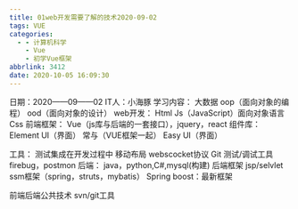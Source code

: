 ```yaml
---
title: 01web开发需要了解的技术2020-09-02
tags: VUE
categories:
  - - 计算机科学
    - Vue
    - 初学Vue框架
abbrlink: 3412
date: 2020-10-05 16:09:30
---
```

 日期：2020——09——02
IT人：小海豚
学习内容：
大数据
oop（面向对象的编程）
ood（面向对象的设计）
web开发：
Html
Js（JavaScript）面向对象语言
Css
前端框架：
Vue（js库与后端的一套接口），jquery，react
组件库：
Element UI（界面） 常与（VUE框架一起）
Easy UI（界面）
 
工具：
测试集成在开发过程中
移动布局
webscocket协议
Git
测试/调试工具
firebug，postmon
后端：
java，python,C#,mysql(构建)
后端框架
jsp/selvlet
ssm框架（spring，struts，mybatis）
Spring boost：最新框架
 
前端后端公共技术
svn/git工具
 
 
 
 
 
